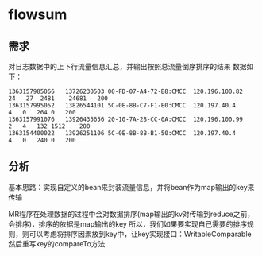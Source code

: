 # flowsum
## 需求
对日志数据中的上下行流量信息汇总，并输出按照总流量倒序排序的结果
数据如下：
```
1363157985066 	13726230503	00-FD-07-A4-72-B8:CMCC	120.196.100.82             24	27	2481	24681	200
1363157995052 	13826544101	5C-0E-8B-C7-F1-E0:CMCC	120.197.40.4			4	0	264	0	200
1363157991076 	13926435656	20-10-7A-28-CC-0A:CMCC	120.196.100.99			2	4	132	1512	200
1363154400022 	13926251106	5C-0E-8B-8B-B1-50:CMCC	120.197.40.4			4	0	240	0	200
```

## 分析
基本思路：实现自定义的bean来封装流量信息，并将bean作为map输出的key来传输

MR程序在处理数据的过程中会对数据排序(map输出的kv对传输到reduce之前，会排序)，排序的依据是map输出的key
所以，我们如果要实现自己需要的排序规则，则可以考虑将排序因素放到key中，让key实现接口：WritableComparable
然后重写key的compareTo方法

